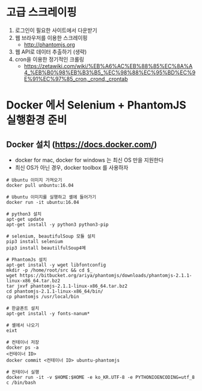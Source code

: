 # 고급 스크레이핑
1. 로그인이 필요한 사이트에서 다운받기
2. 웹 브라우저를 이용한 스크레이핑
	- http://phantomjs.org
3. 웹 API로 데이터 추출하기 (생략)
4. cron을 이용한 정기적인 크롤링
	- https://zetawiki.com/wiki/%EB%A6%AC%EB%88%85%EC%8A%A4_%EB%B0%98%EB%B3%B5_%EC%98%88%EC%95%BD%EC%9E%91%EC%97%85_cron,_crond,_crontab


# Docker 에서 Selenium + PhantomJS 실행환경 준비
## Docker 설치 (https://docs.docker.com/)
- docker for mac, docker for windows 는 최신 OS 만을 지원한다
- 최신 OS가 아닌 경우, docker toolbox 를 사용하자

```
# Ubuntu 이미지 가져오기
docker pull unbuntu:16.04

# Ubuntu 이미지를 실행하고 셸에 들어가기
docker run -it ubuntu:16.04

# python3 설치
apt-get update
apt-get install -y python3 python3-pip

# selenium, beautifulSoup 모듈 설치
pip3 install selenium
pip3 install beautilfulSoup4메

# PhantomJs 설치
apt-get install -y wget libfontconfig
mkdir -p /home/root/src && cd $_
wget https://bitbucket.org/ariya/phantomjs/downloads/phantomjs-2.1.1-linux-x86_64.tar.bz2
tar jxvf phantomjs-2.1.1-linux-x86_64.tar.bz2
cd phantomjs-2.1.1-linux-x86_64/bin/
cp phantomjs /usr/local/bin

# 한글폰트 설치
apt-get install -y fonts-nanum*

# 셸에서 나오기
eixt

# 컨테이너 저장
docker ps -a
<컨테이너 ID>
docker commit <컨테이너 ID> ubuntu-phantomjs

# 컨테이너 실행
docker run -it -v $HOME:$HOME -e ko_KR.UTF-8 -e PYTHONIOENCODING=utf_8 c /bin/bash
```
